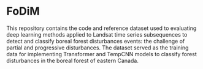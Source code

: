 # FoDiM
This repository contains the code and reference dataset used to evaluating deep learning methods applied to Landsat time series subsequences to detect and classify boreal forest disturbances events: the challenge of partial and progressive disturbances. The dataset served as the training data for implementing Transformer and TempCNN models to classify forest disturbances in the boreal forest of eastern Canada.
